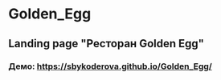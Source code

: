 # Golden_Egg
## Landing page "Ресторан Golden Egg"
### Демо: https://sbykoderova.github.io/Golden_Egg/
